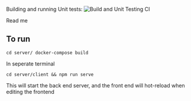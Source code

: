 Building and running Unit tests:  ![Build and Unit Testing CI](https://github.com/Jaredcscott/uno/workflows/Build%20and%20Unit%20Testing%20CI/badge.svg)

Read me


## To run 

`cd server/ docker-compose build`

In seperate terminal

`cd server/client && npm run serve`

This will start the back end server, and the front end will hot-reload when editing the frontend
